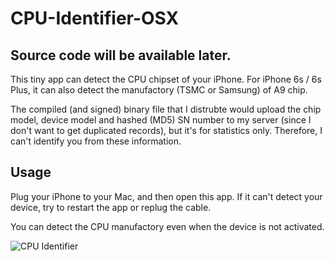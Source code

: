 # CPU-Identifier-OSX

## Source code will be available later.

This tiny app can detect the CPU chipset of your iPhone. For iPhone 6s / 6s Plus, it can also detect the manufactory (TSMC or Samsung) of A9 chip.

The compiled (and signed) binary file that I distrubte would upload the chip model, device model and hashed (MD5) SN number to my server (since I don't want to get duplicated records), but it's for statistics only. Therefore, I can't identify you from these information.


## Usage
Plug your iPhone to your Mac, and then open this app.
If it can't detect your device, try to restart the app or replug the cable.

You can detect the CPU manufactory even when the device is not activated.

![CPU Identifier](http://i.imgur.com/nXxzhEB.jpg "")
